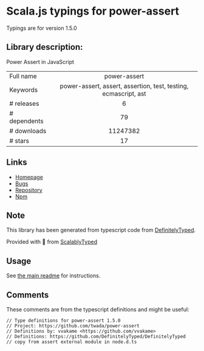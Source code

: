 
# Scala.js typings for power-assert

Typings are for version 1.5.0

## Library description:
Power Assert in JavaScript

|                    |                 |
| ------------------ | :-------------: |
| Full name          | power-assert |
| Keywords           | power-assert, assert, assertion, test, testing, ecmascript, ast |
| # releases         | 6 |
| # dependents       | 79 |
| # downloads        | 11247382 |
| # stars            | 17 |

## Links
- [Homepage](https://github.com/power-assert-js/power-assert)
- [Bugs](https://github.com/power-assert-js/power-assert/issues)
- [Repository](https://github.com/power-assert-js/power-assert)
- [Npm](https://www.npmjs.com/package/power-assert)
    


## Note
This library has been generated from typescript code from [DefinitelyTyped](https://definitelytyped.org).

Provided with :purple_heart: from [ScalablyTyped](https://github.com/oyvindberg/ScalablyTyped)

## Usage
See [the main readme](../../readme.md) for instructions.

## Comments

These comments are from the typescript definitions and might be useful:
```
// Type definitions for power-assert 1.5.0
// Project: https://github.com/twada/power-assert
// Definitions by: vvakame <https://github.com/vvakame>
// Definitions: https://github.com/DefinitelyTyped/DefinitelyTyped
// copy from assert external module in node.d.ts

```

